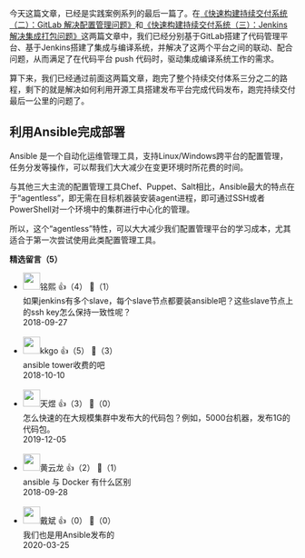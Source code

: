 今天这篇文章，已经是实践案例系列的最后一篇了。在[《快速构建持续交付系统（二）：GitLab 解决配置管理问题》](https://time.geekbang.org/column/article/40169)和[《快速构建持续交付系统（三）：Jenkins 解决集成打包问题》](https://time.geekbang.org/column/article/40412)这两篇文章中，我们已经分别基于GitLab搭建了代码管理平台、基于Jenkins搭建了集成与编译系统，并解决了这两个平台之间的联动、配合问题，从而满足了在代码平台 push 代码时，驱动集成编译系统工作的需求。

算下来，我们已经通过前面这两篇文章，跑完了整个持续交付体系三分之二的路程，剩下的就是解决如何利用开源工具搭建发布平台完成代码发布，跑完持续交付最后一公里的问题了。

## 利用Ansible完成部署

Ansible 是一个自动化运维管理工具，支持Linux/Windows跨平台的配置管理，任务分发等操作，可以帮我们大大减少在变更环境时所花费的时间。

与其他三大主流的配置管理工具Chef、Puppet、Salt相比，Ansible最大的特点在于“agentless”，即无需在目标机器装安装agent进程，即可通过SSH或者PowerShell对一个环境中的集群进行中心化的管理。

所以，这个“agentless”特性，可以大大减少我们配置管理平台的学习成本，尤其适合于第一次尝试使用此类配置管理工具。
<div><strong>精选留言（5）</strong></div><ul>
<li><img src="https://static001.geekbang.org/account/avatar/00/0f/4d/4d/abb7bfe3.jpg" width="30px"><span>铭熙</span> 👍（4） 💬（1）<div>如果jenkins有多个slave，每个slave节点都要装ansible吧？这些slave节点上的ssh key怎么保持一致性呢？</div>2018-09-27</li><br/><li><img src="https://static001.geekbang.org/account/avatar/00/12/4c/fc/0e887697.jpg" width="30px"><span>kkgo</span> 👍（5） 💬（3）<div>ansible tower收费的吧</div>2018-10-10</li><br/><li><img src="https://static001.geekbang.org/account/avatar/00/12/5a/d4/a944bf4d.jpg" width="30px"><span>天煜</span> 👍（3） 💬（0）<div>怎么快速的在大规模集群中发布大的代码包？例如，5000台机器，发布1G的代码包。</div>2019-12-05</li><br/><li><img src="https://static001.geekbang.org/account/avatar/00/0f/96/c8/50af4a53.jpg" width="30px"><span>黄云龙</span> 👍（2） 💬（1）<div>ansible 与 Docker 有什么区别</div>2018-09-28</li><br/><li><img src="https://static001.geekbang.org/account/avatar/00/11/14/99/5b1ed92b.jpg" width="30px"><span>戴斌</span> 👍（0） 💬（0）<div>我们也是用Ansible发布的</div>2020-03-25</li><br/>
</ul>
